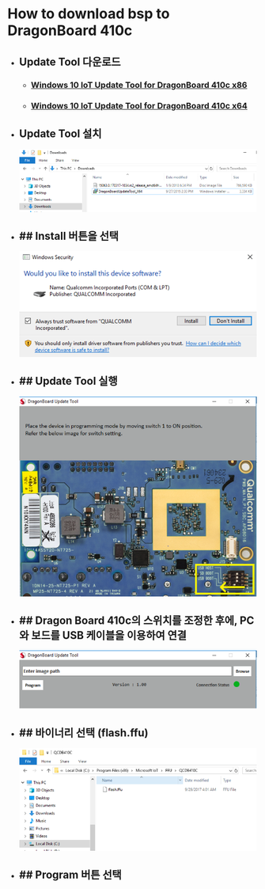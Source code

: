 # How to download bsp to DragonBoard 410c

- ## Update Tool 다운로드

    - ### [Windows 10 IoT Update Tool for DragonBoard 410c x86](https://developer.qualcomm.com/download/db410c/windows-10-iot-update-tool-dragonboard-410c-x86.zip)

    - ### [Windows 10 IoT Update Tool for DragonBoard 410c x64](https://developer.qualcomm.com/download/db410c/windows-10-iot-update-tool-dragonboard-410c-x64.zip)

- ## Update Tool 설치

    ![](/assets/dragonBoard_release_step_4.png)

- ## \#\# Install 버튼을 선택

    ![](/assets/dragonBoard_release_step_5.png)

- ## \#\# Update Tool 실행

    ![](/assets/dragonBoard_release_step_6.png)

- ## \#\# Dragon Board 410c의 스위치를 조정한 후에, PC와 보드를 USB 케이블을 이용하여 연결

    ![](/assets/dragonBoard_release_step_7.png)

- ## \#\# 바이너리 선택 \(flash.ffu\)

    ![](/assets/dragonBoard_release_step_8.png)

- ## \#\# Program 버튼 선택



